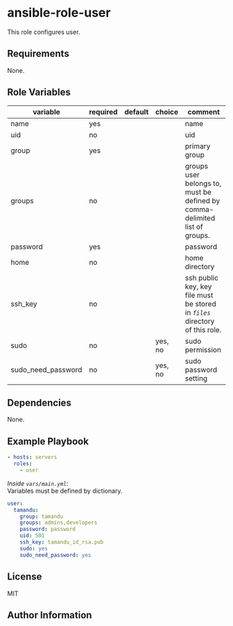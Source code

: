 # ansible-role-user

This role configures user.

## Requirements

None.

## Role Variables

variable           | required | default | choice  | comment
------------------ | -------- | ------- | ------- | -------------------
name               | yes      |         |         | name
uid                | no       |         |         | uid
group              | yes      |         |         | primary group
groups             | no       |         |         | groups user belongs to, must be defined by comma-delimited list of groups.
password           | yes      |         |         | password
home               | no       |         |         | home directory
ssh_key            | no       |         |         | ssh public key, key file must be stored in *`files`* directory of this role.
sudo               | no       |         | yes, no | sudo permission
sudo_need_password | no       |         | yes, no | sudo password setting

## Dependencies

None.

## Example Playbook

```yml
- hosts: servers
  roles:
    - user
```

*Inside `vars/main.yml`*:  
Variables must be defined by dictionary.
```yml
user:
  tamandu:
    group: tamandu
    groups: admins,developers
    password: password
    uid: 501
    ssh_key: tamandu_id_rsa.pub
    sudo: yes
    sudo_need_password: yes
```

## License

MIT

## Author Information
